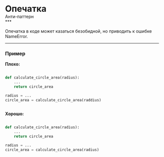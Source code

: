 
<div class="sticky-header">
  <div>
    <h1 style="margin: 0;">Опечатка</h1>
    <p style="margin: 0;">Анти-паттерн</p>
  </div>
</div>
***

Опечатка в коде может казаться безобидной, но приводить к ошибке NameError.

***

### Пример 


                                    **Плохо:**

                                    ```python
                                    def calculate_circle_area(radius):
    ...
    return circle_area

radius = ...
circle_area = calculate_circle_area(raddius)
                                    ```


                                    **Хорошо:**

                                    ```python
                                    def calculate_circle_area(radius):
    ...
    return circle_area

radius = ...
circle_area = calculate_circle_area(radius)
                                    ```


